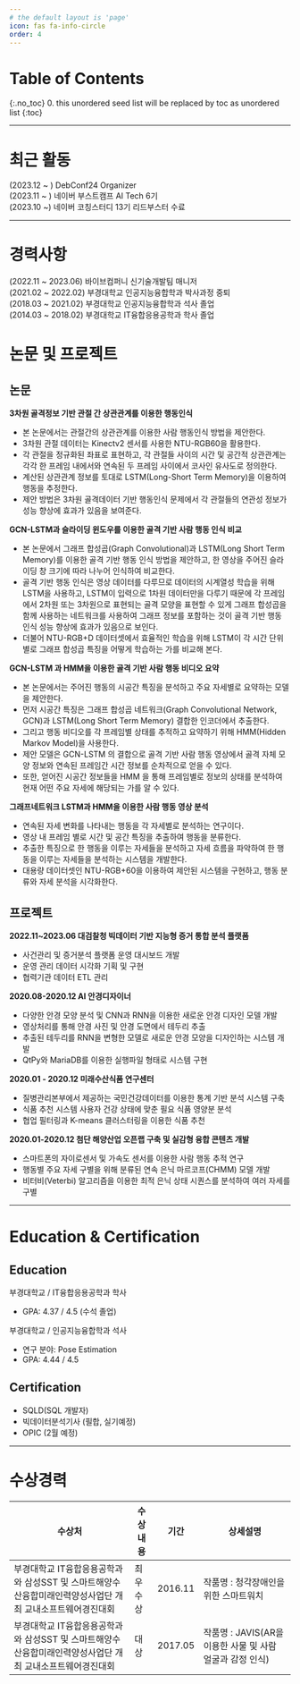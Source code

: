 ```yaml
---
# the default layout is 'page'
icon: fas fa-info-circle
order: 4
---
```


<!-- > Add Markdown syntax content to file `_tabs/about.md`{: .filepath } and it will show up on this page.
{: .prompt-tip } -->

# Table of Contents
{:.no_toc}
0. this unordered seed list will be replaced by toc as unordered list
{:toc}

---

# 최근 활동
(2023.12 ~ ) DebConf24 Organizer<br>
(2023.11 ~ ) 네이버 부스트캠프 AI Tech 6기<br>
(2023.10 ~) 네이버 코칭스터디 13기 리드부스터 수료<br>

---

# 경력사항
(2022.11 ~ 2023.06) 바이브컴퍼니 신기술개발팀 매니저<br>
(2021.02 ~ 2022.02) 부경대학교 인공지능융합학과 박사과정 중퇴<br>
(2018.03 ~ 2021.02) 부경대학교 인공지능융합학과 석사 졸업<br>
(2014.03 ~ 2018.02) 부경대학교 IT융합응용공학과 학사 졸업<br>

# 논문 및 프로젝트

## 논문

**3차원 골격정보 기반 관절 간 상관관계를 이용한 행동인식**

- 본 논문에서는 관절간의 상관관계를 이용한 사람 행동인식 방법을 제안한다.
- 3차원 관절 데이터는 Kinectv2 센서를 사용한 NTU-RGB60을 활용한다.
- 각 관절을 정규화된 좌표로 표현하고, 각 관절들 사이의 시간 및 공간적 상관관계는 각각 한 프레임 내에서와 연속된 두 프레임 사이에서 코사인 유사도로 정의한다.
- 계산된 상관관계 정보를 토대로 LSTM(Long-Short Term Memory)을 이용하여 행동을 추정한다.
- 제안 방법은 3차원 골격데이터 기반 행동인식 문제에서 각 관절들의 연관성 정보가 성능 향상에 효과가 있음을 보여준다.

**GCN-LSTM과 슬라이딩 윈도우를 이용한 골격 기반 사람 행동 인식 비교**

- 본 논문에서 그래프 합성곱(Graph Convolutional)과 LSTM(Long Short Term Memory)를 이용한 골격 기반 행동 인식 방법을 제안하고, 한 영상을 주어진 슬라이딩 창 크기에 따라 나누어 인식하여 비교한다.
- 골격 기반 행동 인식은 영상 데이터를 다루므로 데이터의 시계열성 학습을 위해 LSTM을 사용하고, LSTM이 입력으로 1차원 데이터만을 다루기 때문에 각 프레임에서 2차원 또는 3차원으로 표현되는 골격 모양을 표현할 수 있게 그래프 합성곱을 함께 사용하는 네트워크를 사용하여 그래프 정보를 포함하는 것이 골격 기반 행동 인식 성능 향상에 효과가 있음으로 보인다.
- 더불어 NTU-RGB+D 데이터셋에서 효율적인 학습을 위해 LSTM이 각 시간 단위별로 그래프 합성곱 특징을 어떻게 학습하는 가를 비교해 본다.

**GCN-LSTM 과 HMM을 이용한 골격 기반 사람 행동 비디오 요약**

- 본 논문에서는 주어진 행동의 시공간 특징을 분석하고 주요 자세별로 요약하는 모델을 제안한다.
- 먼저 시공간 특징은 그래프 합성곱 네트워크(Graph Convolutional Network, GCN)과 LSTM(Long Short Term Memory) 결합한 인코더에서 추출한다.
- 그리고 행동 비디오를 각 프레임별 상태를 추적하고 요약하기 위해 HMM(Hidden Markov Model)을 사용한다.
- 제안 모델은 GCN-LSTM 의 결합으로 골격 기반 사람 행동 영상에서 골격 자체 모양 정보와 연속된 프레임간 시간 정보를 순차적으로 얻을 수 있다.
- 또한, 얻어진 시공간 정보들을 HMM 을 통해 프레임별로 정보의 상태를 분석하여 현재 어떤 주요 자세에 해당되는 가를 알 수 있다.

**그래프네트워크 LSTM과 HMM을 이용한 사람 행동 영상 분석**

- 연속된 자세 변화를 나타내는 행동을 각 자세별로 분석하는 연구이다.
- 영상 내 프레임 별로 시간 및 공간 특징을 추출하여 행동을 분류한다.
- 추출한 특징으로 한 행동을 이루는 자세들을 분석하고 자세 흐름을 파악하여 한 행동을 이루는 자세들을 분석하는 시스템을 개발한다.
- 대용량 데이터셋인 NTU-RGB+60을 이용하여 제안된 시스템을 구현하고, 행동 분류와 자세 분석을 시각화한다.


## 프로젝트

**2022.11~2023.06 대검찰청 빅데이터 기반 지능형 증거 통합 분석 플랫폼**

- 사건관리 및 증거분석 플랫폼 운영 대시보드 개발
- 운영 관리 데이터 시각화 기획 및 구현
- 협력기관 데이터 ETL 관리

**2020.08-2020.12 AI 안경디자이너**

- 다양한 안경 모양 분석 및 CNN과 RNN을 이용한 새로운 안경 디자인 모델 개발
- 영상처리를 통해 안경 사진 및 안경 도면에서 테두리 추출
- 추출된 테두리를 RNN을 변형한 모델로 새로운 안경 모양을 디자인하는 시스템 개발
- QtPy와 MariaDB를 이용한 실행파일 형태로 시스템 구현

**2020.01 - 2020.12 미래수산식품 연구센터**

- 질병관리본부에서 제공하는 국민건강데이터를 이용한 통계 기반 분석 시스템 구축
- 식품 추천 시스템 사용자 건강 상태에 맞춘 필요 식품 영양분 분석
- 협업 필터링과 K-means 클러스터링을 이용한 식품 추천

**2020.01-2020.12 첨단 해양산업 오픈랩 구축 및 실감형 융합 콘텐츠 개발**

- 스마트폰의 자이로센서 및 가속도 센서를 이용한 사람 행동 추적 연구
- 행동별 주요 자세 구별을 위해 분류된 연속 은닉 마르코프(CHMM) 모델 개발
- 비터비(Veterbi) 알고리즘을 이용한 최적 은닉 상태 시퀀스를 분석하여 여러 자세를 구별


---

# Education & Certification
## Education

부경대학교 / IT융합응용공학과 학사
- GPA: 4.37 / 4.5 (수석 졸업)

부경대학교 / 인공지능융합학과 석사
- 연구 분야: Pose Estimation
- GPA: 4.44 / 4.5

## Certification
- SQLD(SQL 개발자)
- 빅데이터분석기사 (필합, 실기예정)
- OPIC (2월 예정)

---

# 수상경력

| 수상처 | 수상내용 | 기간 | 상세설명 |
| --- | --- | --- | --- |
| 부경대학교 IT융합응용공학과와 삼성SST 및 스마트해양수산융합미래인력양성사업단 개최 교내소프트웨어경진대회 | 최우수상 | 2016.11 | 작품명 : 청각장애인을 위한 스마트워치 |
| 부경대학교 IT융합응용공학과와 삼성SST 및 스마트해양수산융합미래인력양성사업단 개최 교내소프트웨어경진대회 | 대상 | 2017.05 | 작품명 : JAVIS(AR을 이용한 사물 및 사람 얼굴과 감정 인식) |